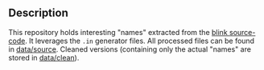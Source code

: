 ## Description

This repository holds interesting "names" extracted from the [blink source-code](1). It leverages the `.in` generator files. All processed files can be found in [data/source][2]. Cleaned versions (containing only the actual "names" are stored in [data/clean][3]).

[1]: https://chromium.googlesource.com/chromium/blink
[2]: https://github.com/bayotop/chrome-names/blob/master/data/source/
[3]: https://github.com/bayotop/chrome-names/blob/master/data/clean/
